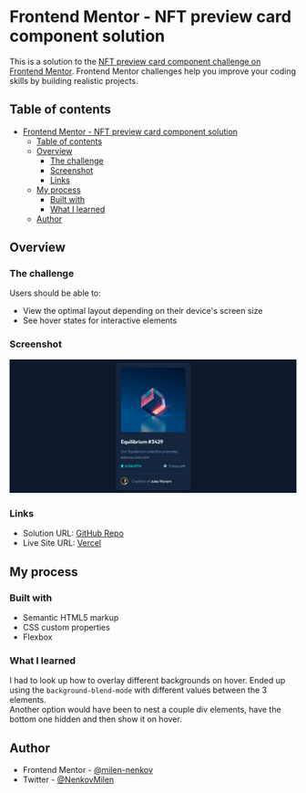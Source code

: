 # Frontend Mentor - NFT preview card component solution

This is a solution to the [NFT preview card component challenge on Frontend Mentor](https://www.frontendmentor.io/challenges/nft-preview-card-component-SbdUL_w0U). Frontend Mentor challenges help you improve your coding skills by building realistic projects.

## Table of contents

- [Frontend Mentor - NFT preview card component solution](#frontend-mentor---nft-preview-card-component-solution)
  - [Table of contents](#table-of-contents)
  - [Overview](#overview)
    - [The challenge](#the-challenge)
    - [Screenshot](#screenshot)
    - [Links](#links)
  - [My process](#my-process)
    - [Built with](#built-with)
    - [What I learned](#what-i-learned)
  - [Author](#author)

## Overview

### The challenge

Users should be able to:

- View the optimal layout depending on their device's screen size
- See hover states for interactive elements

### Screenshot

![Screenshot of the completed challenge](./images/Screenshot%202021-11-20%20at%2012-09-03%20Frontend%20Mentor%20NFT%20preview%20card%20component.png)

### Links

- Solution URL: [GitHub Repo](https://github.com/milen-nenkov/FrontEnd-Mentor-Challenges/tree/main/nft-preview-card-component-main)
- Live Site URL: [Vercel](https://nft-preview-card.vercel.app/)

## My process

### Built with

- Semantic HTML5 markup
- CSS custom properties
- Flexbox

### What I learned

I had to look up how to overlay different backgrounds on hover. Ended up using the ```background-blend-mode``` with different values between the 3 elements.  
Another option would have been to nest a couple div elements, have the bottom one hidden and then show it on hover.

## Author

- Frontend Mentor - [@milen-nenkov](https://www.frontendmentor.io/profile/milen-nenkov)
- Twitter - [@NenkovMilen](https://twitter.com/NenkovMilen)
